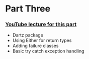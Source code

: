 # Part Three

### [YouTube lecture for this part](https://www.youtube.com/watch?v=TkZxUrJGbL4)

- Dartz package
- Using Either for return types
- Adding failure classes
- Basic try catch exception handling